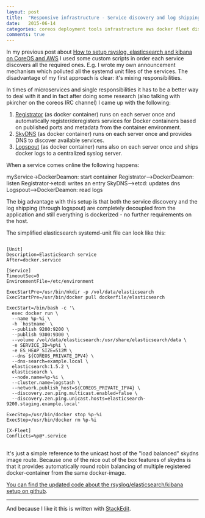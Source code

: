 ```yaml
---
layout: post
title:  "Responsive infrastructure - Service discovery and log shipping with docker (3)"
date:   2015-06-14
categories: coreos deployment tools infrastructure aws docker fleet discovery
comments: true
---
```


In my previous post about [How to setup rsyslog, elasticsearch and kibana on CoreOS and AWS](http://www.itnotes.de/coreos/deployment/tools/infrastructure/aws/docker/fleet/2015/04/03/how-to-setup-rsyslog-elasticsearch-kibana-on-coreos/) I used some custom scripts in order each service discovers all the required ones. E.g. I wrote my own announcement mechanism which polluted all the systemd unit files of the services. The disadvantage of my first approach is clear: it's mixing responsibilities.

In times of microservices and single responsibilities it has to be a better way to deal with it and in fact after doing some research (also talking with pkircher on the coreos IRC channel) I came up with the following:

1. [Registrator](https://github.com/gliderlabs/registrator) (as docker container) runs on each server once and automatically register/deregisters services for Docker containers based on published ports and metadata from the container environment.
2. [SkyDNS](https://github.com/skynetservices/skydns) (as docker container) runs on each server once and provides DNS to discover available services.
3. [Logspout](https://github.com/gliderlabs/logspout) (as docker container) runs also on each server once and ships docker logs to a centralized syslog server.

When a service comes online the following happens:

<div class="diagram">
myService->DockerDeamon: start container
Registrator-->DockerDeamon: listen
Registrator->etcd: writes an entry
SkyDNS-->etcd: updates dns
Logspout-->DockerDeamon: read logs
</div>

The big advantage with this setup is that both the service discovery and the log shipping (through logspout) are completely decoupled from the application and still everything is dockerized - no further requirements on the host.

The simplified elasticsearch systemd-unit file can look like this:

<pre>
<code class="bash">
[Unit]
Description=ElasticSearch service
After=docker.service

[Service]
TimeoutSec=0
EnvironmentFile=/etc/environment

ExecStartPre=/usr/bin/mkdir -p /vol/data/elasticsearch
ExecStartPre=/usr/bin/docker pull dockerfile/elasticsearch

ExecStart=/bin/bash -c '\
  exec docker run \
  --name %p-%i \
  -h `hostname` \
  --publish 9200:9200 \
  --publish 9300:9300 \
  --volume /vol/data/elasticsearch:/usr/share/elasticsearch/data \
  -e SERVICE_ID=%p%i \
  -e ES_HEAP_SIZE=512M \
  --dns ${COREOS_PRIVATE_IPV4} \
  --dns-search=example.local \
  elasticsearch:1.5.2 \
  elasticsearch \
  --node.name=%p-%i \
  --cluster.name=logstash \
  --network.publish_host=${COREOS_PRIVATE_IPV4} \
  --discovery.zen.ping.multicast.enabled=false \
  --discovery.zen.ping.unicast.hosts=elasticsearch-9200.staging.example.local'

ExecStop=/usr/bin/docker stop %p-%i
ExecStop=/usr/bin/docker rm %p-%i

[X-Fleet]
Conflicts=%p@*.service
</code>
</pre>

It's just a simple reference to the unicast host of the "load balanced" skydns image route. Because one of the nice out of the box features of skydns is that it provides automatically round robin balancing of multiple registered docker-container from the same docker-image.

[You can find the updated code about the rsyslog/elasticsearch/kibana setup on github](https://github.com/Pindar/coreos-demo/releases/tag/v0.2).

----------

And because I like it this is written with [StackEdit](https://stackedit.io/).

<script>
$(".diagram").sequenceDiagram({theme: 'simple'});
</script>
